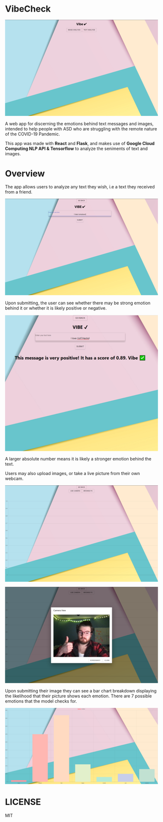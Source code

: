 # VibeCheck
<p align="center">
  <img src = https://github.com/nikolamarunic/images/blob/master/splash_screen.png>
</p>

A web app for discerning the emotions behind text messages and images, intended to help people with ASD who are struggling with the remote nature of the COVID-19 Pandemic.

This app was made with **React** and **Flask**, and makes use of **Google Cloud Computing NLP API & Tensorflow** to analyze the seniments of text and images.

# Overview

The app allows users to analyze any text they wish, i.e a text they received from a friend. 
<p align="center">
  <img src = https://github.com/nikolamarunic/images/blob/master/text_analysis.png>
</p>

Upon submitting, the user can see whether there may be strong emotion behind it or whether it is likely positive or negative.

<p align="center">
  <img src = https://github.com/nikolamarunic/images/blob/master/vibescore.png>
</p>

A larger absolute number means it is likely a stronger emotion behind the text. 

Users may also upload images, or take a live picture from their own webcam. 

<p align="center">
  <img src = https://github.com/nikolamarunic/images/blob/master/img_analysis.png>
</p>

<p align="center">
  <img src = https://github.com/nikolamarunic/images/blob/master/screenshot.png>
</p>

Upon submitting their image they can see a bar chart breakdown displaying the likelihood that their picture shows each emotion. There are 7 possible emotions that the model checks for.

<p align="center">
  <img src = https://github.com/nikolamarunic/images/blob/master/barchart.png>
</p>

# LICENSE
MIT
